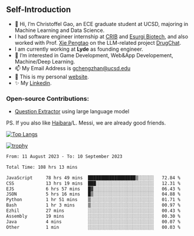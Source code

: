 ## Self-Introduction
- 👋 Hi, I’m Christoffel Gao, an ECE graduate student at UCSD, majoring in Machine Learning and Data Science.
- I had software engineer internship at [CRIB](https://www.linkedin.com/company/trycrib/) and [Esurgi Biotech](https://myesurgi.com/), and also worked with Prof. [Xie Pengtao](https://pengtaoxie.github.io/) on the LLM-related project [DrugChat](https://github.com/UCSD-AI4H/drugchat).
- I am currently working at **Lyde** as founding engineer.
- 👀 I’m interested in Game Development, Web&App Developement, Machine/Deep Learning.
- 📫 My Email Address is gchengzhan@ucsd.edu
- 🌱 This is my personal [website](https://gaochengzhan.github.io/).
- ✨ My [Linkedin](https://www.linkedin.com/in/chengzhan-christoffel-gao/).

### Open-source Contributions:
- [Question Extractor](https://github.com/nestordemeure/question_extractor) using large language model

PS. If you also like [Haibara](https://www.detectiveconanworld.com/wiki/Ai_Haibara)/L. Messi, we are already good friends.

[![Top Langs](https://github-readme-stats.vercel.app/api/top-langs/?username=gaochengzhan&layout=compact&exclude_repo=CNN-based-Image-Recognition-for-AsianGiant-Hornets,Machine-Learning-and-Data-Computing-Tongji,NLP-on-Blogs-during-COVID-19-Pandemic,CSE258-Web-Mining-and-Recommder-System,Stock-Prediction-using-LSTM-Model)](https://github.com/anuraghazra/github-readme-stats)

[![trophy](https://github-profile-trophy.vercel.app/?username=gaochengzhan&theme=flat&row=1&margin-w=12)](https://github.com/ryo-ma/github-profile-trophy)

<!--START_SECTION:waka-->

```txt
From: 11 August 2023 - To: 10 September 2023

Total Time: 108 hrs 13 mins

JavaScript     78 hrs 49 mins  ██████████████████▒░░░░░░   72.84 %
CSS            13 hrs 19 mins  ███░░░░░░░░░░░░░░░░░░░░░░   12.31 %
EJS            6 hrs 57 mins   █▓░░░░░░░░░░░░░░░░░░░░░░░   06.43 %
JSON           5 hrs 16 mins   █▒░░░░░░░░░░░░░░░░░░░░░░░   04.88 %
Python         1 hr 51 mins    ▒░░░░░░░░░░░░░░░░░░░░░░░░   01.71 %
Bash           1 hr 3 mins     ▒░░░░░░░░░░░░░░░░░░░░░░░░   00.97 %
Ezhil          27 mins         ░░░░░░░░░░░░░░░░░░░░░░░░░   00.43 %
Assembly       19 mins         ░░░░░░░░░░░░░░░░░░░░░░░░░   00.30 %
Java           4 mins          ░░░░░░░░░░░░░░░░░░░░░░░░░   00.07 %
Other          1 min           ░░░░░░░░░░░░░░░░░░░░░░░░░   00.03 %
```

<!--END_SECTION:waka-->

<!---
gaochengzhan/gaochengzhan is a ✨ special ✨ repository because its `README.md` (this file) appears on your GitHub profile.
You can click the Preview link to take a look at your changes.
--->
